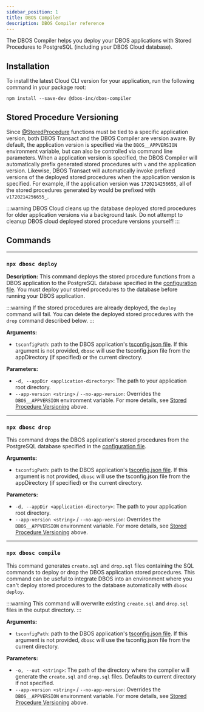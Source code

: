 ```yaml
---
sidebar_position: 1
title: DBOS Compiler
description: DBOS Compiler reference
---
```


The DBOS Compiler helps you deploy your DBOS applications with Stored Procedures to PostgreSQL (including your DBOS Cloud database).

## Installation

To install the latest Cloud CLI version for your application, run the following command in your package root:

```
npm install --save-dev @dbos-inc/dbos-compiler
```

## Stored Procedure Versioning

Since [@StoredProcedure](../tutorials/stored-proc-tutorial.md) functions must be tied to a specific application version, both DBOS Transact and the DBOS Compiler are version aware. 
By default, the application version is specified via the `DBOS__APPVERSION` environment variable, but can also be controlled via command line parameters.
When a application version is specified, the DBOS Compiler will automatically prefix generated stored procedures with `v` and the application version.
Likewise, DBOS Transact will automatically invoke prefixed versions of the deployed stored procedures when the application version is specified.
For example, if the application version was `1720214256655`, all of the stored procedures generated by would be prefixed with `v1720214256655_`.

:::warning
DBOS Cloud cleans up the database deployed stored procedures for older application versions via a background task.
Do not attempt to cleanup DBOS cloud deployed stored procedure versions yourself!
:::

## Commands

---

### `npx dbosc deploy`

**Description:**
This command deploys the stored procedure functions from a DBOS application to the PostgreSQL database specified in the [configuration file](./configuration).
You must deploy your stored procedures to the database before running your DBOS application.

:::warning
If the stored procedures are already deployed, the `deploy` command will fail. 
You can delete the deployed stored procedures with the `drop` command described below.
:::

**Arguments:**
- `tsconfigPath`: path to the DBOS application's [tsconfig.json file](https://www.typescriptlang.org/docs/handbook/tsconfig-json.html).
  If this argument is not provided, `dbosc` will use the tsconfig.json file from the appDirectory (if specified) or the current directory.

**Parameters:**
- `-d, --appDir <application-directory>`: The path to your application root directory.
- `--app-version <string>` / `--no-app-version`: Overrides the `DBOS__APPVERSION` environment variable.
  For more details, see [Stored Procedure Versioning](#stored-procedure-versioning) above.

---

### `npx dbosc drop`
This command drops the DBOS application's stored procedures from the PostgreSQL database specified in the [configuration file](./configuration). 

**Arguments:**
- `tsconfigPath`: path to the DBOS application's [tsconfig.json file](https://www.typescriptlang.org/docs/handbook/tsconfig-json.html).
  If this argument is not provided, `dbosc` will use the tsconfig.json file from the appDirectory (if specified) or the current directory.

**Parameters:**
- `-d, --appDir <application-directory>`: The path to your application root directory.
- `--app-version <string>` / `--no-app-version`: Overrides the `DBOS__APPVERSION` environment variable.
  For more details, see [Stored Procedure Versioning](#stored-procedure-versioning) above.

---

### `npx dbosc compile`
This command generates `create.sql` and `drop.sql` files containing the SQL commands to deploy or drop the DBOS application stored procedures. 
This command can be useful to integrate DBOS into an environment where you can't deploy stored procedures to the database automatically with `dbosc deploy`.

:::warning
This command will overwrite existing `create.sql` and `drop.sql` files in the output directory.
:::

**Arguments:**
- `tsconfigPath`: path to the DBOS application's [tsconfig.json file](https://www.typescriptlang.org/docs/handbook/tsconfig-json.html).
  If this argument is not provided, `dbosc` will use the tsconfig.json file from the current directory.

**Parameters:**
- `-o, --out <string>`: The path of the directory where the compiler will generate the `create.sql` and `drop.sql` files. Defaults to current directory if not specified.
- `--app-version <string>` / `--no-app-version`: Overrides the `DBOS__APPVERSION` environment variable.
  For more details, see [Stored Procedure Versioning](#stored-procedure-versioning) above.
